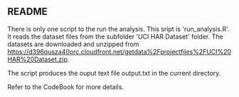 ## README 

There is only one script to the run the analysis. This sript is 'run_analysis.R'. It reads the dataset files from the subfolder 'UCI HAR Dataset' folder. The datasets are downloaded and unzipped from https://d396qusza40orc.cloudfront.net/getdata%2Fprojectfiles%2FUCI%20HAR%20Dataset.zip.

The script produces the ouput text file output.txt in the current directory.


Refer to the CodeBook for more details.